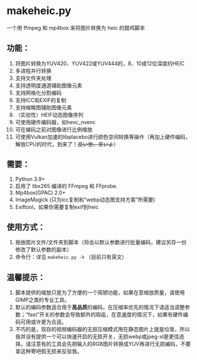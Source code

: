 # makeheic.py
一个用 ffmpeg 和 mp4box 来将图片转换为 heic 的腊鸡脚本

## 功能：
1. 将图片转换为YUV420、YUV422或YUV444的，8、10或12位深度的HEIC
2. 多进程并行转换
3. 支持文件夹处理
4. 支持透明度通道辅助图像元素
5. 支持网格化分割编码
6. 支持ICC和EXIF的复制
7. 支持缩略图辅助图像元素
8. （实验性）HEIF动态图像序列
9. 可使用硬件编码器，如hevc_nvenc
10. 可在编码之前对图像进行比例缩放
11. 可使用Vulkan加速的libplacebo进行颜色空间转换等操作（再加上硬件编码，解放CPU的时代，到来了！~~良い世、来いよ~~）

## 需要：
1. Python 3.9+
2. 启用了 libx265 编译的 FFmpeg 和 FFprobe.
3. Mp4box(GPAC) 2.0+
4. ImageMagick (只为icc复制和“webp动态图支持方案”所需要)
5. Exiftool，如果你需要复制exif到heic

## 使用方式：
1. 拖放图片文件/文件夹到脚本（将会以默认参数进行批量编码，建议另存一份修改了默认参数的副本）
2. 命令行：详见 `makeheic.py -h` （目前只有英文）

## 温馨提示：
1. 脚本提供的缩放只是为了方便的一个简陋功能，如果在意缩放质量，请使用GIMP之类的专业工具。
2. 默认的编码参数适合用于**高品质**的编码，在压缩率优先的情况下请适当调整参数；“fast”开关的参数会导致额外的瑕疵，在意速度的情况下，如果有硬件编码可用或许更为合适。
3. 不巧的是，现存的视频编码器的无损压缩模式用在静态图片上就是垃圾，所以我并没有提供一个可以快速开启的无损开关，无损webp或jpeg-xl是更佳选择。请注意有的工具会先把输入的RGB图片转换成YUV再进行无损编码，不要拿这种寄吧假无损来反驳我。
